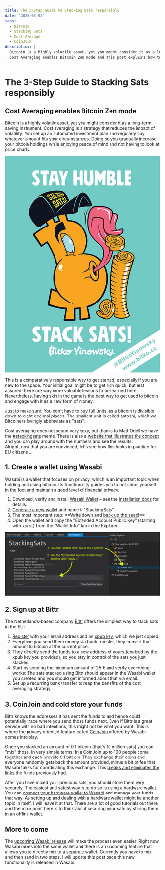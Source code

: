 ```yaml
---
title: The 3-Step Guide to Stacking Sats responsibly
date: '2020-03-03'
tags:
  - Bitcoin
  - Stacking Sats
  - Cost Average
  - CoinJoin
description: |
  Bitcoin is a highly volatile asset, yet you might consider it as a long-term saving instrument.
  Cost Averaging enables Bitcoin Zen mode and this post explains how to stack sats responsibly.
---
```

# The 3-Step Guide to Stacking Sats responsibly

## Cost Averaging enables Bitcoin Zen mode

Bitcoin is a highly volatile asset, yet you might consider it as a long-term saving instrument.
Cost averaging is a strategy that reduces the impact of volatility:
You set up an automated investment plan and regularly buy whatever amount fits your circumstances.
Doing so you gradually increase your bitcoin holdings while enjoying peace of mind and not having to look at price charts.

<div class="image image--right image--no-caption">

[![Stay humble, stack sats](/images/stacking-sats/stay-humble-stack-sats.jpg)](https://bitko.cc/product/print-4/)

This is a comparatively responsible way to get started, especially if you are new to the space.
Your initial goal might be to get rich quick, but rest assured: there are way more valuable lessons to be learned here.
Nevertheless, having skin in the game is the best way to get used to bitcoin and engage with it as a new form of money.

<p class="note">
Just to make sure:
You don't have to buy full units, as a bitcoin is divisible down to eight decimal places.
The smallest unit is called satoshi, which we Bitcoiners lovingly abbreviate as "sats".
</p>
</div>

Cost averaging does not sound very sexy, but thanks to Matt Odell we have the [#stackingsats](https://twitter.com/matt_odell/status/1117222441867194374) meme.
There is also a [website that illustrates the concept](https://dcabtc.com/) and you can play around with the numbers and see the results.
<br>
Alright, now that you are convinced, let's see how this looks in practice for EU citizens …

## 1. Create a wallet using Wasabi

Wasabi is a wallet that focuses on privacy, which is an important topic when holding and using bitcoin.
Its functionality guides you to not shoot yourself in the foot and maintain a good level of financial privacy.

1. Download, verify and install [Wasabi Wallet](https://wasabiwallet.io/) – see the [installation docs](https://docs.wasabiwallet.io/using-wasabi/InstallPackage.html) for details.
2. [Generate a new wallet](https://docs.wasabiwallet.io/using-wasabi/WalletGeneration.html#generating-the-wallet-step-by-step) and name it "StackingSats".
3. The most important step: ==Write down and [back up the seed](https://docs.wasabiwallet.io/using-wasabi/WalletGeneration.html#backup)!==
4. Open the wallet and copy the "Extended Account Public Key" (starting with `xpub…`) from the "Wallet Info" tab in the Explorer.

![Wasabi Wallet Info: Copy the xpub key, which we need in the next step](/images/stacking-sats/wasabi-wallet-info.png)

## 2. Sign up at Bittr

The Netherlands-based company [Bittr](https://getbittr.com/) offers the simplest way to stack sats in the EU:

1. [Register](https://getbittr.com/save-bitcoin) with your email address and an [xpub key](https://getbittr.com/blog/bittr-implements-extended-public-keys-xpub-ypub-zpub), which we just copied.
2. Everytime you send them money via bank transfer, they convert that amount to bitcoin at the current price.
3. They directly send the funds to a new address of yours (enabled by the xpub key you provided), so you stay in control of the sats you just stacked.
4. Start by sending the minimum amount of 25 &euro; and verify everything works:
   The sats stacked using Bittr should appear in the Wasabi wallet you created and you should get informed about that via email.
5. Set up a recurring bank transfer to reap the benefits of the cost averaging strategy.

## 3. CoinJoin and cold store your funds

Bittr knows the addresses it has sent the funds to and hence could potentially trace where you send those funds next.
Even if Bittr is a great service with no bad intentions, this might not be what you want.
This is where the privacy oriented feature called [CoinJoin](https://docs.wasabiwallet.io/using-wasabi/CoinJoin.html) offered by Wasabi comes into play.

Once you stacked an amount of 0.1 bitcoin (that's 10 million sats) you can "mix" those.
In very simple terms: In a CoinJoin up to 100 people come together and each provide 0.1 bitcoin.
They exchange their coins and everyone randomly gets back the amount provided, minus a bit of fee that Wasabi takes for coordinating this exchange.
This [breaks and eliminates the links](https://6102bitcoin.com/coinjoin-overview/) the funds previously had.

After you have mixed your precious sats, you should store them very securely.
The easiest and safest way is to do so is using a hardware wallet.
You can [connect your hardware wallet to Wasabi](https://docs.wasabiwallet.io/using-wasabi/ColdWasabi.html) and manage your funds that way.
As setting up and dealing with a hardware wallet might be another topic in itself, I will leave it at that.
There are a lot of good tutorials out there and the main point here is to think about securing your sats by storing them in an offline wallet.

## More to come

The [upcoming Wasabi release](https://twitter.com/HillebrandMax/status/1235537190970515457) will make the process even easier:
Right now Wasabi mixes into the same wallet and there is an upcoming feature that allows you to directly mix to a separate wallet.
Currently you have to mix and then send in two steps.
I will update this post once this new functionality is released in Wasabi.
